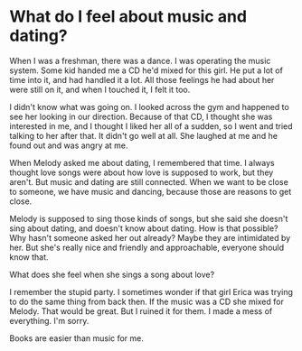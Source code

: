<!-- TITLE: On Music -->
<!-- SUBTITLE: Nick's diary entry about music -->
# What do I feel about music and dating?
When I was a freshman, there was a dance. I was operating the music system. Some kid handed me a CD he'd mixed for this girl. He put a lot of time into it, and had handled it a lot. All those feelings he had about her were still on it, and when I touched it, I felt it too.

I didn't know what was going on. I looked across the gym and happened to see her looking in our direction. Because of that CD, I thought she was interested in me, and I thought I liked her all of a sudden, so I went and tried talking to her after that. It didn't go well at all. She laughed at me and he found out and was angry at me.

When Melody asked me about dating, I remembered that time. I always thought love songs were about how love is supposed to work, but they aren't. But music and dating are still connected. When we want to be close to someone, we have music and dancing, because those are reasons to get close.

Melody is supposed to sing those kinds of songs, but she said she doesn't sing about dating, and doesn't know about dating. How is that possible? Why hasn't someone asked her out already? Maybe they are intimidated by her. But she's really nice and friendly and approachable, everyone should know that.

What does she feel when she sings a song about love?

I remember the stupid party. I sometimes wonder if that girl Erica was trying to do the same thing from back then. If the music was a CD she mixed for Melody. That would be great. But I ruined it for them. I made a mess of everything. I'm sorry.

Books are easier than music for me.